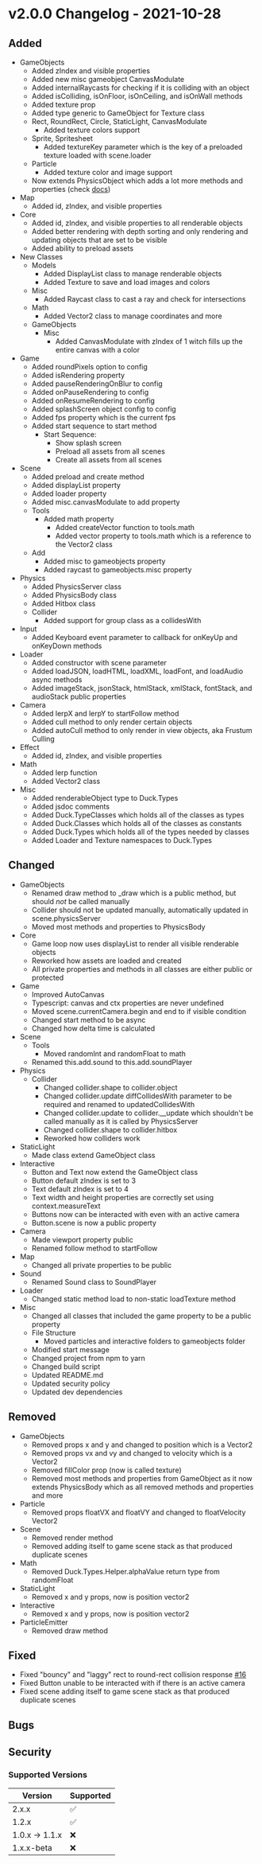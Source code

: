 # v2.0.0 Changelog - 2021-10-28

## Added

- GameObjects
  - Added zIndex and visible properties
  - Added new misc gameobject CanvasModulate
  - Added internalRaycasts for checking if it is colliding with an object
  - Added isColliding, isOnFloor, isOnCeiling, and isOnWall methods
  - Added texture prop
  - Added type generic to GameObject for Texture class
  - Rect, RoundRect, Circle, StaticLight, CanvasModulate
    - Added texture colors support
  - Sprite, Spritesheet
    - Added textureKey parameter which is the key of a preloaded texture loaded with scene.loader
  - Particle
    - Added texture color and image support
  - Now extends PhysicsObject which adds a lot more methods and properties (check [docs](https://ksplatdev.github.io/DuckEngine/))
- Map
  - Added id, zIndex, and visible properties
- Core
  - Added id, zIndex, and visible properties to all renderable objects
  - Added better rendering with depth sorting and only rendering and updating objects that are set to be visible
  - Added ability to preload assets
- New Classes
  - Models
    - Added DisplayList class to manage renderable objects
    - Added Texture to save and load images and colors
  - Misc
    - Added Raycast class to cast a ray and check for intersections
  - Math
    - Added Vector2 class to manage coordinates and more
  - GameObjects
    - Misc
      - Added CanvasModulate with zIndex of 1 witch fills up the entire canvas with a color
- Game
  - Added roundPixels option to config
  - Added isRendering property
  - Added pauseRenderingOnBlur to config
  - Added onPauseRendering to config
  - Added onResumeRendering to config
  - Added splashScreen object config to config
  - Added fps property which is the current fps
  - Added start sequence to start method
    - Start Sequence:
      - Show splash screen
      - Preload all assets from all scenes
      - Create all assets from all scenes
- Scene
  - Added preload and create method
  - Added displayList property
  - Added loader property
  - Added misc.canvasModulate to add property
  - Tools
    - Added math property
      - Added createVector function to tools.math
      - Added vector property to tools.math which is a reference to the Vector2 class
  - Add
    - Added misc to gameobjects property
    - Added raycast to gameobjects.misc property
- Physics
  - Added PhysicsServer class
  - Added PhysicsBody class
  - Added Hitbox class
  - Collider
    - Added support for group class as a collidesWith
- Input
  - Added Keyboard event parameter to callback for onKeyUp and onKeyDown methods
- Loader
  - Added constructor with scene parameter
  - Added loadJSON, loadHTML, loadXML, loadFont, and loadAudio async methods
  - Added imageStack, jsonStack, htmlStack, xmlStack, fontStack, and audioStack public properties
- Camera
  - Added lerpX and lerpY to startFollow method
  - Added cull method to only render certain objects
  - Added autoCull method to only render in view objects, aka Frustum Culling
- Effect
  - Added id, zIndex, and visible properties
- Math
  - Added lerp function
  - Added Vector2 class
- Misc
  - Added renderableObject type to Duck.Types
  - Added jsdoc comments
  - Added Duck.TypeClasses which holds all of the classes as types
  - Added Duck.Classes which holds all of the classes as constants
  - Added Duck.Types which holds all of the types needed by classes
  - Added Loader and Texture namespaces to Duck.Types

## Changed

- GameObjects
  - Renamed draw method to _draw which is a public method, but should *not* be called manually
  - Collider should not be updated manually, automatically updated in scene.physicsServer
  - Moved most methods and properties to PhysicsBody
- Core
  - Game loop now uses displayList to render all visible renderable objects
  - Reworked how assets are loaded and created
  - All private properties and methods in all classes are either public or protected
- Game
  - Improved AutoCanvas
  - Typescript: canvas and ctx properties are never undefined
  - Moved scene.currentCamera.begin and end to if visible condition
  - Changed start method to be async
  - Changed how delta time is calculated
- Scene
  - Tools
    - Moved randomInt and randomFloat to math
  - Renamed this.add.sound to this.add.soundPlayer
- Physics
  - Collider
    - Changed collider.shape to collider.object
    - Changed collider.update diffCollidesWith parameter to be required and renamed to updatedCollidesWith
    - Changed collider.update to collider.__update which shouldn't be called manually as it is called by PhysicsServer
    - Changed collider.shape to collider.hitbox
    - Reworked how colliders work
- StaticLight
  - Made class extend GameObject class
- Interactive
  - Button and Text now extend the GameObject class
  - Button default zIndex is set to 3
  - Text default zIndex is set to 4
  - Text width and height properties are correctly set using context.measureText
  - Buttons now can be interacted with even with an active camera
  - Button.scene is now a public property
- Camera
  - Made viewport property public
  - Renamed follow method to startFollow
- Map
  - Changed all private properties to be public
- Sound
  - Renamed Sound class to SoundPlayer
- Loader
  - Changed static method load to non-static loadTexture method
- Misc
  - Changed all classes that included the game property to be a public property
  - File Structure
    - Moved particles and interactive folders to gameobjects folder
  - Modified start message
  - Changed project from npm to yarn
  - Changed build script
  - Updated README.md
  - Updated security policy
  - Updated dev dependencies

## Removed

- GameObjects
  - Removed props x and y and changed to position which is a Vector2
  - Removed props vx and vy and changed to velocity which is a Vector2
  - Removed fillColor prop (now is called texture)
  - Removed most methods and properties from GameObject as it now extends PhysicsBody which as all removed methods and properties and more
- Particle
  - Removed props floatVX and floatVY and changed to floatVelocity Vector2
- Scene
  - Removed render method
  - Removed adding itself to game scene stack as that produced duplicate scenes
- Math
  - Removed Duck.Types.Helper.alphaValue return type from randomFloat
- StaticLight
  - Removed x and y props, now is position vector2
- Interactive
  - Removed x and y props, now is position vector2
- ParticleEmitter
  - Removed draw method

## Fixed

- Fixed "bouncy" and "laggy" rect to round-rect collision response [#16](https://github.com/ksplatdev/DuckEngine/issues/16)
- Fixed Button unable to be interacted with if there is an active camera
- Fixed scene adding itself to game scene stack as that produced duplicate scenes

## Bugs

## Security

### Supported Versions

| Version | Supported          |
| ------- | ------------------ |
| 2.x.x | :white_check_mark:   |
| 1.2.x | :white_check_mark: |
| 1.0.x -> 1.1.x | :x: |
| 1.x.x-beta | :x: |
